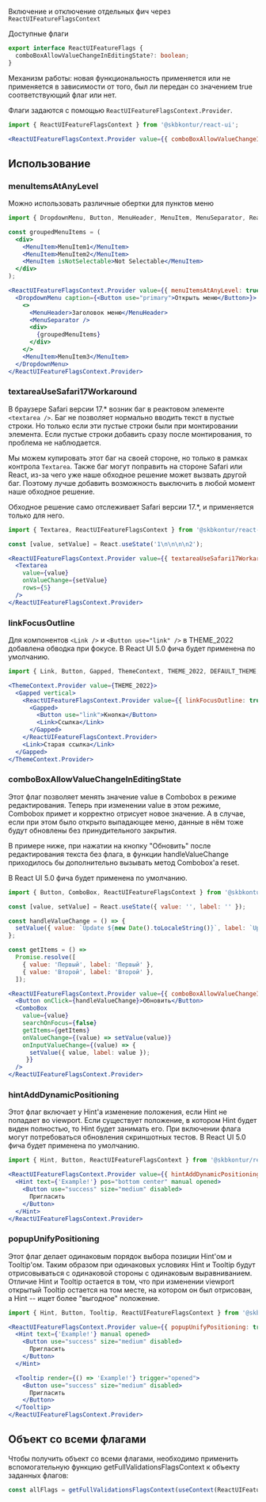Включение и отключение отдельных фич через `ReactUIFeatureFlagsContext`

Доступные флаги

```typescript static
export interface ReactUIFeatureFlags {
  comboBoxAllowValueChangeInEditingState?: boolean;
}
```

Механизм работы: новая функциональность применяется или не применяется в зависимости от того, был ли передан со значением true соответствующий флаг или нет.

Флаги задаются с помощью `ReactUIFeatureFlagsContext.Provider`.

```jsx static
import { ReactUIFeatureFlagsContext } from '@skbkontur/react-ui';

<ReactUIFeatureFlagsContext.Provider value={{ comboBoxAllowValueChangeInEditingState: true }}>{/* ... */}</ReactUIFeatureFlagsContext.Provider>;
```

## Использование

### menuItemsAtAnyLevel

Mожно использовать различные обертки для пунктов меню

```jsx harmony
import { DropdownMenu, Button, MenuHeader, MenuItem, MenuSeparator, ReactUIFeatureFlagsContext } from '@skbkontur/react-ui';

const groupedMenuItems = (
  <div>
    <MenuItem>MenuItem1</MenuItem>
    <MenuItem>MenuItem2</MenuItem>
    <MenuItem isNotSelectable>Not Selectable</MenuItem>
  </div>
);

<ReactUIFeatureFlagsContext.Provider value={{ menuItemsAtAnyLevel: true }}>
  <DropdownMenu caption={<Button use="primary">Открыть меню</Button>}>
    <>
      <MenuHeader>Заголовок меню</MenuHeader>
      <MenuSeparator />
      <div>
        {groupedMenuItems}
      </div>
    </>
    <MenuItem>MenuItem3</MenuItem>
  </DropdownMenu>
</ReactUIFeatureFlagsContext.Provider>
```

### textareaUseSafari17Workaround

В браузере Safari версии 17.* возник баг в реактовом элементе `<textarea />`. Баг не позволяет нормально вводить текст в пустые строки.
Но только если эти пустые строки были при монтировании элемента.
Если пустые строки добавить сразу после монтирования, то проблема не наблюдается.

Мы можем купировать этот баг на своей стороне, но только в рамках контрола `Textarea`.
Также баг могут поправить на стороне Safari или React, из-за чего уже наше обходное решение может вызвать другой баг.
Поэтому лучше добавить возможность выключить в любой момент наше обходное решение.

Обходное решение само отслеживает Safari версии 17.*, и применяется только для него.

```jsx harmony
import { Textarea, ReactUIFeatureFlagsContext } from '@skbkontur/react-ui';

const [value, setValue] = React.useState('1\n\n\n\n2');

<ReactUIFeatureFlagsContext.Provider value={{ textareaUseSafari17Workaround: true }}>
  <Textarea
    value={value}
    onValueChange={setValue}
    rows={5}
  />
</ReactUIFeatureFlagsContext.Provider>
```

### linkFocusOutline

Для компонентов `<Link />` и `<Button use="link" />` в THEME_2022 добавлена обводка при фокусе.
В React UI 5.0 фича будет применена по умолчанию.

```jsx harmony
import { Link, Button, Gapped, ThemeContext, THEME_2022, DEFAULT_THEME, ReactUIFeatureFlagsContext } from '@skbkontur/react-ui';

<ThemeContext.Provider value={THEME_2022}>
  <Gapped vertical>
    <ReactUIFeatureFlagsContext.Provider value={{ linkFocusOutline: true }}>
      <Gapped>
        <Button use="link">Кнопка</Button>
        <Link>Ссылка</Link>
      </Gapped>
    </ReactUIFeatureFlagsContext.Provider>
    <Link>Старая ссылка</Link>
  </Gapped>
</ThemeContext.Provider>
```

### comboBoxAllowValueChangeInEditingState

Этот флаг позволяет менять значение value в Combobox в режиме редактирования. Теперь при изменении value в этом режиме, Combobox примет и корректно отрисует новое значение. А в случае, если при этом было открыто выпадающее меню, данные в нём тоже будут обновлены без принудительного закрытия.

В примере ниже, при нажатии на кнопку "Обновить" после редактирования текста без флага, в функции handleValueChange приходилось бы дополнительно вызывать метод Combobox'a reset.

В React UI 5.0 фича будет применена по умолчанию.

```jsx harmony
import { Button, ComboBox, ReactUIFeatureFlagsContext } from '@skbkontur/react-ui';

const [value, setValue] = React.useState({ value: '', label: '' });

const handleValueChange = () => {
  setValue({ value: `Update ${new Date().toLocaleString()}`, label: `Update ${new Date().toLocaleString()}` });
};

const getItems = () =>
  Promise.resolve([
    { value: 'Первый', label: 'Первый' },
    { value: 'Второй', label: 'Второй' },
  ]);

<ReactUIFeatureFlagsContext.Provider value={{ comboBoxAllowValueChangeInEditingState: true }}>
  <Button onClick={handleValueChange}>Обновить</Button>
  <ComboBox
    value={value}
    searchOnFocus={false}
    getItems={getItems}
    onValueChange={(value) => setValue(value)}
    onInputValueChange={(value) => {
      setValue({ value, label: value });
     }}
  />
</ReactUIFeatureFlagsContext.Provider>
```

### hintAddDynamicPositioning

Этот флаг включает у Hint'а изменение положения, если Hint не попадает во viewport. Если существует положение, в котором Hint будет виден полностью, то Hint будет занимать его.
При включении флага могут потребоваться обновления скриншотных тестов.
В React UI 5.0 фича будет применена по умолчанию.

```jsx harmony
import { Hint, Button, ReactUIFeatureFlagsContext } from '@skbkontur/react-ui';

<ReactUIFeatureFlagsContext.Provider value={{ hintAddDynamicPositioning: true }}>
  <Hint text={'Example!'} pos="bottom center" manual opened>
    <Button use="success" size="medium" disabled>
      Пригласить
    </Button>
  </Hint>
</ReactUIFeatureFlagsContext.Provider>
```


### popupUnifyPositioning

Этот флаг делает одинаковым порядок выбора позиции Hint'ом и Tooltip'ом. Таким образом при одинаковых условиях Hint и Tooltip будут отрисовываться с одинаковой стороны с одинаковым выравниванием.
Отличие Hint и Tooltip остается в том, что при изменении viewport открытый Tooltip остается на том месте, на котором он был отрисован, а Hint -- ищет более "выгодное" положение.

```jsx harmony
import { Hint, Button, Tooltip, ReactUIFeatureFlagsContext } from '@skbkontur/react-ui';

<ReactUIFeatureFlagsContext.Provider value={{ popupUnifyPositioning: true }}>
  <Hint text={'Example!'} manual opened>
    <Button use="success" size="medium" disabled>
      Пригласить
    </Button>
  </Hint>

  <Tooltip render={() => 'Example!'} trigger="opened">
    <Button use="success" size="medium" disabled>
      Пригласить
    </Button>
  </Tooltip>
</ReactUIFeatureFlagsContext.Provider>
```

## Объект со всеми флагами

Чтобы получить объект со всеми флагами, необходимо применить вспомогательную функцию getFullValidationsFlagsContext к объекту заданных флагов:

```typescript static
const allFlags = getFullValidationsFlagsContext(useContext(ReactUIFeatureFlagsContext));
```
